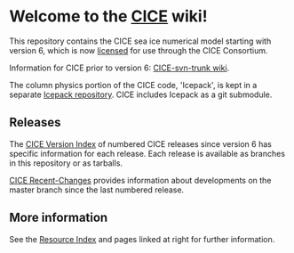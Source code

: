 # **Welcome to the [CICE](https://github.com/CICE-Consortium/CICE) wiki!**
This repository contains the CICE sea ice numerical model starting with version 6, which is now [licensed](https://github.com/CICE-Consortium/CICE/blob/master/LICENSE.pdf) for use through the CICE Consortium. 

Information for CICE prior to version 6: [CICE-svn-trunk wiki](https://github.com/CICE-Consortium/CICE-svn-trunk/wiki). 

The column physics portion of the CICE code, 'Icepack', is kept in a separate [Icepack repository](https://github.com/CICE-Consortium/Icepack). CICE includes Icepack as a git submodule. 

## Releases  
The [CICE Version Index](https://github.com/CICE-Consortium/CICE/wiki/CICE-Version-Index) of numbered CICE releases since version 6 has specific information for each release. Each release is available as branches in this repository or as tarballs.

[CICE Recent-Changes](https://github.com/CICE-Consortium/CICE/wiki/CICE-Recent-Changes) provides information about developments on the master branch since the last numbered release.

## More information
See the [Resource Index](https://github.com/CICE-Consortium/About-Us/wiki/Resource-Index) and pages linked at right for further information.